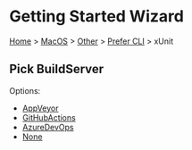<!--
GENERATED FILE - DO NOT EDIT
This file was generated by [MarkdownSnippets](https://github.com/SimonCropp/MarkdownSnippets).
Source File: /docs/mdsource/wiz/MacOS_Other_Cli_xUnit.source.md
To change this file edit the source file and then run MarkdownSnippets.
-->

# Getting Started Wizard

[Home](/docs/wiz/readme.md) > [MacOS](MacOS.md) > [Other](MacOS_Other.md) > [Prefer CLI](MacOS_Other_Cli.md) > xUnit

## Pick BuildServer

Options:
 * [AppVeyor](MacOS_Other_Cli_xUnit_AppVeyor.md)
 * [GitHubActions](MacOS_Other_Cli_xUnit_GitHubActions.md)
 * [AzureDevOps](MacOS_Other_Cli_xUnit_AzureDevOps.md)
 * [None](MacOS_Other_Cli_xUnit_None.md)
